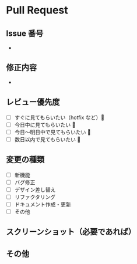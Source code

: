 # Pull Request

## Issue 番号

-

## 修正内容

-

## レビュー優先度

- [ ] すぐに見てもらいたい（hotfix など）🚀
- [ ] 今日中に見てもらいたい 🚗
- [ ] 今日〜明日中で見てもらいたい 🚶
- [ ] 数日以内で見てもらいたい 🐢

## 変更の種類

- [ ] 新機能
- [ ] バグ修正
- [ ] デザイン差し替え
- [ ] リファクタリング
- [ ] ドキュメント作成・更新
- [ ] その他

## スクリーンショット（必要であれば）

## その他
